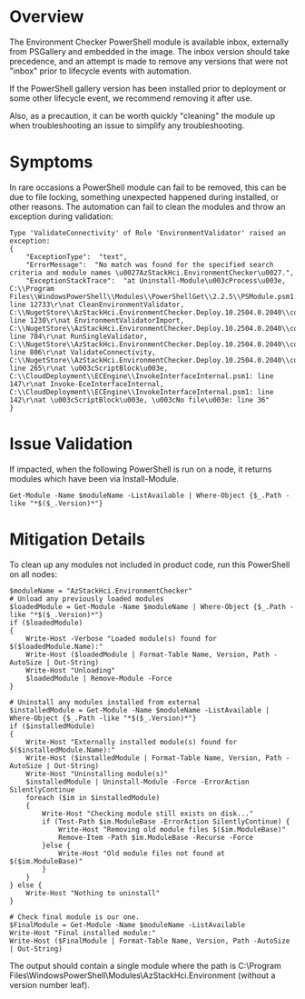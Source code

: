 # Overview

The Environment Checker PowerShell module is available inbox, externally from PSGallery and embedded in the image. The inbox version should take precedence, and an attempt is made to remove any versions that were not "inbox" prior to lifecycle events with automation.

If the PowerShell gallery version has been installed prior to deployment or some other lifecycle event, we recommend removing it after use.

Also, as a precaution, it can be worth quickly "cleaning" the module up when troubleshooting an issue to simplify any troubleshooting.

# Symptoms

In rare occasions a PowerShell module can fail to be removed, this can be due to file locking, something unexpected happened during installed, or other reasons.  The automation can fail to clean the modules and throw an exception during validation:

```
Type 'ValidateConnectivity' of Role 'EnvironmentValidator' raised an exception:
{
    "ExceptionType":  "text",
    "ErrorMessage":  "No match was found for the specified search criteria and module names \u0027AzStackHci.EnvironmentChecker\u0027.",
    "ExceptionStackTrace":  "at Uninstall-Module\u003cProcess\u003e, C:\\Program Files\\WindowsPowerShell\\Modules\\PowerShellGet\\2.2.5\\PSModule.psm1: line 12733\r\nat CleanEnvironmentValidator, C:\\NugetStore\\AzStackHci.EnvironmentChecker.Deploy.10.2504.0.2040\\content\\Classes\\EnvironmentValidator\\EnvironmentValidator.psm1: line 1230\r\nat EnvironmentValidatorImport, C:\\NugetStore\\AzStackHci.EnvironmentChecker.Deploy.10.2504.0.2040\\content\\Classes\\EnvironmentValidator\\EnvironmentValidator.psm1: line 784\r\nat RunSingleValidator, C:\\NugetStore\\AzStackHci.EnvironmentChecker.Deploy.10.2504.0.2040\\content\\Classes\\EnvironmentValidator\\EnvironmentValidator.psm1: line 806\r\nat ValidateConnectivity, C:\\NugetStore\\AzStackHci.EnvironmentChecker.Deploy.10.2504.0.2040\\content\\Classes\\EnvironmentValidator\\EnvironmentValidator.psm1: line 265\r\nat \u003cScriptBlock\u003e, C:\\CloudDeployment\\ECEngine\\InvokeInterfaceInternal.psm1: line 147\r\nat Invoke-EceInterfaceInternal, C:\\CloudDeployment\\ECEngine\\InvokeInterfaceInternal.psm1: line 142\r\nat \u003cScriptBlock\u003e, \u003cNo file\u003e: line 36"
}
```

# Issue Validation

If impacted, when the following PowerShell is run on a node, it returns modules which have been via Install-Module.

```
Get-Module -Name $moduleName -ListAvailable | Where-Object {$_.Path -like "*$($_.Version)*"}
```

# Mitigation Details

To clean up any modules not included in product code, run this PowerShell on all nodes:

```
$moduleName = "AzStackHci.EnvironmentChecker"
# Unload any previously loaded modules
$loadedModule = Get-Module -Name $moduleName | Where-Object {$_.Path -like "*$($_.Version)*"}
if ($loadedModule)
{
    Write-Host -Verbose "Loaded module(s) found for $($loadedModule.Name):"
    Write-Host ($loadedModule | Format-Table Name, Version, Path -AutoSize | Out-String)
    Write-Host "Unloading"
    $loadedModule | Remove-Module -Force
}

# Uninstall any modules installed from external
$installedModule = Get-Module -Name $moduleName -ListAvailable | Where-Object {$_.Path -like "*$($_.Version)*"}
if ($installedModule)
{
    Write-Host "Externally installed module(s) found for $($installedModule.Name):"
    Write-Host ($installedModule | Format-Table Name, Version, Path -AutoSize | Out-String)
    Write-Host "Uninstalling module(s)"
    $installedModule | Uninstall-Module -Force -ErrorAction SilentlyContinue
    foreach ($im in $installedModule)
    {
        Write-Host "Checking module still exists on disk..."
        if (Test-Path $im.ModuleBase -ErrorAction SilentlyContinue) {
            Write-Host "Removing old module files $($im.ModuleBase)"
            Remove-Item -Path $im.ModuleBase -Recurse -Force
        }else {
            Write-Host "Old module files not found at $($im.ModuleBase)"
        }
    }
} else {
    Write-Host "Nothing to uninstall"
}

# Check final module is our one.
$FinalModule = Get-Module -Name $moduleName -ListAvailable
Write-Host "Final installed module:"
Write-Host ($FinalModule | Format-Table Name, Version, Path -AutoSize | Out-String)
```

The output should contain a single module where the path is C:\Program Files\WindowsPowerShell\Modules\AzStackHci.Environment (without a version number leaf).